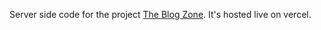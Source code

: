 Server side code for the project <a href="https://github.com/nitin-is-me/the-blog-zone-client">The Blog Zone</a>. It's hosted live on vercel.
